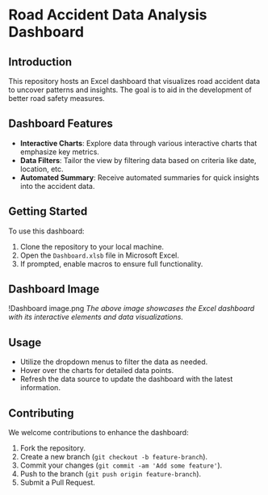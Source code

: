 # Road Accident Data Analysis Dashboard

## Introduction
This repository hosts an Excel dashboard that visualizes road accident data to uncover patterns and insights. The goal is to aid in the development of better road safety measures.

## Dashboard Features
- **Interactive Charts**: Explore data through various interactive charts that emphasize key metrics.
- **Data Filters**: Tailor the view by filtering data based on criteria like date, location, etc.
- **Automated Summary**: Receive automated summaries for quick insights into the accident data.

## Getting Started
To use this dashboard:
1. Clone the repository to your local machine.
2. Open the `Dashboard.xlsb` file in Microsoft Excel.
3. If prompted, enable macros to ensure full functionality.

## Dashboard Image
!Dashboard image.png
*The above image showcases the Excel dashboard with its interactive elements and data visualizations.*

## Usage
- Utilize the dropdown menus to filter the data as needed.
- Hover over the charts for detailed data points.
- Refresh the data source to update the dashboard with the latest information.

## Contributing
We welcome contributions to enhance the dashboard:
1. Fork the repository.
2. Create a new branch (`git checkout -b feature-branch`).
3. Commit your changes (`git commit -am 'Add some feature'`).
4. Push to the branch (`git push origin feature-branch`).
5. Submit a Pull Request.
